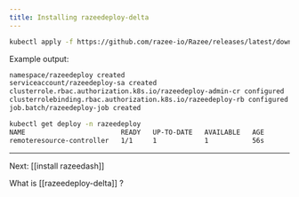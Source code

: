 ```yaml
---
title: Installing razeedeploy-delta
--- 
```


```bash
kubectl apply -f https://github.com/razee-io/Razee/releases/latest/download/razeedeploy.yaml
```

Example output:

```bash
namespace/razeedeploy created
serviceaccount/razeedeploy-sa created
clusterrole.rbac.authorization.k8s.io/razeedeploy-admin-cr configured
clusterrolebinding.rbac.authorization.k8s.io/razeedeploy-rb configured
job.batch/razeedeploy-job created

kubectl get deploy -n razeedeploy
NAME                        READY   UP-TO-DATE   AVAILABLE   AGE
remoteresource-controller   1/1     1            1           56s
```

---
Next: [[install razeedash]]

What is [[razeedeploy-delta]] ?